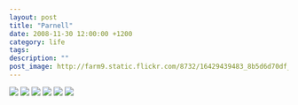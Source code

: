 ```yaml
---
layout: post
title: "Parnell"
date: 2008-11-30 12:00:00 +1200
category: life
tags: 
description: ""
post_image: http://farm9.static.flickr.com/8732/16429439483_8b5d6d70df_o.jpg
---
```

[![](http://farm9.static.flickr.com/8737/17048134632_bc8bdb72df_c.jpg)](http://farm9.static.flickr.com/8737/17048134632_89f5a98098_o.jpg)
[![](http://farm9.static.flickr.com/8686/16427150084_f3d9176c4c_c.jpg)](http://farm9.static.flickr.com/8686/16427150084_e6505dc1eb_o.jpg)
[![](http://farm9.static.flickr.com/8723/16429440773_0c22a55f22_c.jpg)](http://farm9.static.flickr.com/8723/16429440773_528796805e_o.jpg)
[![](http://farm8.static.flickr.com/7661/16862055310_e535c0bb2a_c.jpg)](http://farm8.static.flickr.com/7661/16862055310_83a23ece84_o.jpg)
[![](http://farm8.static.flickr.com/7673/16863373119_8e3c091397_c.jpg)](http://farm8.static.flickr.com/7673/16863373119_e458875788_o.jpg)
[![](http://farm9.static.flickr.com/8763/16862054770_0bfd4b6ffe_c.jpg)](http://farm9.static.flickr.com/8763/16862054770_2ea725f581_o.jpg)
